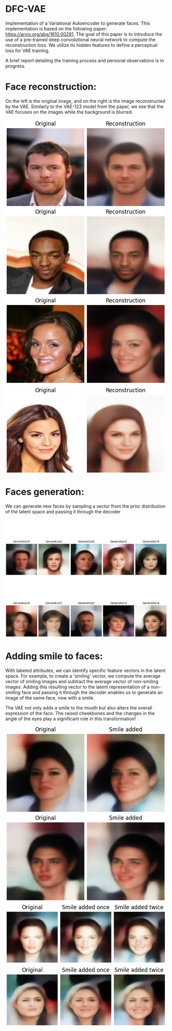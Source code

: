 # DFC-VAE
Implementation of a Variational Autoencoder to generate faces. This implementation is based on the following paper: https://arxiv.org/abs/1610.00291. 
The goal of this paper is to introduce the use of a pre-trained deep convolutional neural network to compute the reconstruction loss. We utilize its hidden features to define a perceptual loss for VAE training.

A brief report detailing the training process and personal observations is in progress.

# Face reconstruction:

On the left is the original image, and on the right is the image reconstructed by the VAE. Similarly to the VAE-123 model from the paper, we see that the VAE focuses on the images while the background is blurred.

<div>
 <img src='/images/recon_one.png'>
  <img src='/images/recon_two.png'>
  <img src='/images/recon_three.png'>
  <img src='/images/recon_four.png'>
</div>

# Faces generation:

We can generate new faces by sampling a vector from the prior distribution of the latent space and passing it through the decoder

<div>
  <img src='/images/generation0.png'>
	<img src='/images/generation1.png'>
</div>

# Adding smile to faces:

With labeled attributes, we can identify specific feature vectors in the latent space. For example, to create a 'smiling' vector, we compute the average vector of smiling images and subtract the average vector of non-smiling images. Adding this resulting vector to the latent representation of a non-smiling face and passing it through the decoder enables us to generate an image of the same face, now with a smile.

The VAE not only adds a smile to the mouth but also alters the overall expression of the face. The raised cheekbones and the changes in the angle of the eyes play a significant role in this transformation!

<div>
  <img src='/images/one.png'>
<img src='/images/four.png'>
  <img src='/images/two.png'>
  <img src='/images/three.png'>
  
</div>
